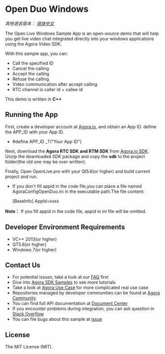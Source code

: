 # Open Duo Windows

*其他语言版本： [简体中文](README.zh.md)*

The Open Live Windows Sample App is an open-source demo that will help you get live video chat integrated directly into your windows applications using the Agora Video SDK.

With this sample app, you can:

- Call the specified ID
- Cancel the calling
- Accept the calling
- Refuse the calling
- Video communication after accept calling.
- RTC channel is caller id + callee id

This demo is written in **C++**


## Running the App
First, create a developer account at [Agora.io](https://dashboard.agora.io/signin/), and obtain an App ID. define the APP_ID with your App ID.

* #define APP_ID _T("Your App ID")

Next, download the **Agora RTC SDK and RTM SDK** from [Agora.io SDK](https://www.agora.io/en/download/). Unzip the downloaded SDK package and copy the **sdk** to the project folder(the old one may be over written).

Finally, Open OpenLive.pro with your Qt5.6(or higher) and build current project and run.

* If you don't fill appid in the code file,you can place a file named AgoraConfigOpenDuo.ini in the executable path.The file content:
    
    [BaseInfo]
    AppId=xxxx

**Note：** If you fill appid in the code file, appid in ini file will be omitted.
  
## Developer Environment Requirements
* VC++ 2013(or higher)
* QT5.6(or higher)
* Windows 7(or higher)

## Contact Us

- For potential issues, take a look at our [FAQ](https://docs.agora.io/en/faq) first
- Dive into [Agora SDK Samples](https://github.com/AgoraIO) to see more tutorials
- Take a look at [Agora Use Case](https://github.com/AgoraIO-usecase) for more complicated real use case
- Repositories managed by developer communities can be found at [Agora Community](https://github.com/AgoraIO-Community)
- You can find full API documentation at [Document Center](https://docs.agora.io/en/)
- If you encounter problems during integration, you can ask question in [Stack Overflow](https://stackoverflow.com/questions/tagged/agora.io)
- You can file bugs about this sample at [issue](https://github.com/AgoraIO-Usecase/Video-Calling/issues)
 
## License

The MIT License (MIT).
